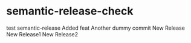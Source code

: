 # semantic-release-check
test semantic-release
Added feat
Another dummy commit
New Release
New Release1
New Release2

